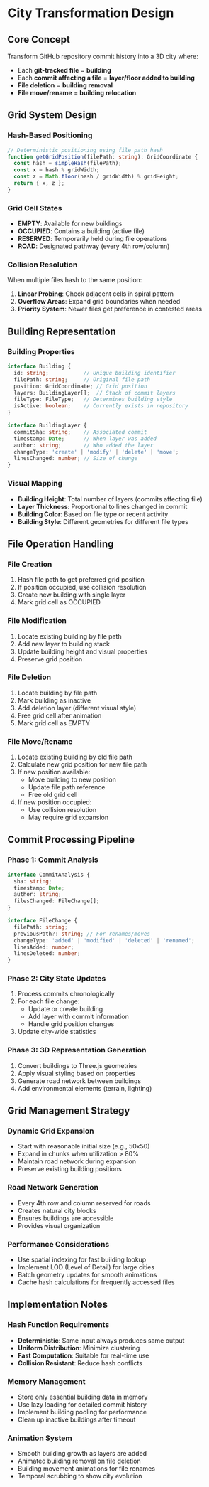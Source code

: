 # City Transformation Design

## Core Concept

Transform GitHub repository commit history into a 3D city where:
- Each **git-tracked file** = **building**
- Each **commit affecting a file** = **layer/floor added to building**
- **File deletion** = **building removal**
- **File move/rename** = **building relocation**

## Grid System Design

### Hash-Based Positioning
```typescript
// Deterministic positioning using file path hash
function getGridPosition(filePath: string): GridCoordinate {
  const hash = simpleHash(filePath);
  const x = hash % gridWidth;
  const z = Math.floor(hash / gridWidth) % gridHeight;
  return { x, z };
}
```

### Grid Cell States
- **EMPTY**: Available for new buildings
- **OCCUPIED**: Contains a building (active file)
- **RESERVED**: Temporarily held during file operations
- **ROAD**: Designated pathway (every 4th row/column)

### Collision Resolution
When multiple files hash to the same position:
1. **Linear Probing**: Check adjacent cells in spiral pattern
2. **Overflow Areas**: Expand grid boundaries when needed
3. **Priority System**: Newer files get preference in contested areas

## Building Representation

### Building Properties
```typescript
interface Building {
  id: string;           // Unique building identifier
  filePath: string;     // Original file path
  position: GridCoordinate; // Grid position
  layers: BuildingLayer[];  // Stack of commit layers
  fileType: FileType;   // Determines building style
  isActive: boolean;    // Currently exists in repository
}

interface BuildingLayer {
  commitSha: string;    // Associated commit
  timestamp: Date;      // When layer was added
  author: string;       // Who added the layer
  changeType: 'create' | 'modify' | 'delete' | 'move';
  linesChanged: number; // Size of change
}
```

### Visual Mapping
- **Building Height**: Total number of layers (commits affecting file)
- **Layer Thickness**: Proportional to lines changed in commit
- **Building Color**: Based on file type or recent activity
- **Building Style**: Different geometries for different file types

## File Operation Handling

### File Creation
1. Hash file path to get preferred grid position
2. If position occupied, use collision resolution
3. Create new building with single layer
4. Mark grid cell as OCCUPIED

### File Modification
1. Locate existing building by file path
2. Add new layer to building stack
3. Update building height and visual properties
4. Preserve grid position

### File Deletion
1. Locate building by file path
2. Mark building as inactive
3. Add deletion layer (different visual style)
4. Free grid cell after animation
5. Mark grid cell as EMPTY

### File Move/Rename
1. Locate existing building by old file path
2. Calculate new grid position for new file path
3. If new position available:
   - Move building to new position
   - Update file path reference
   - Free old grid cell
4. If new position occupied:
   - Use collision resolution
   - May require grid expansion

## Commit Processing Pipeline

### Phase 1: Commit Analysis
```typescript
interface CommitAnalysis {
  sha: string;
  timestamp: Date;
  author: string;
  filesChanged: FileChange[];
}

interface FileChange {
  filePath: string;
  previousPath?: string; // For renames/moves
  changeType: 'added' | 'modified' | 'deleted' | 'renamed';
  linesAdded: number;
  linesDeleted: number;
}
```

### Phase 2: City State Updates
1. Process commits chronologically
2. For each file change:
   - Update or create building
   - Add layer with commit information
   - Handle grid position changes
3. Update city-wide statistics

### Phase 3: 3D Representation Generation
1. Convert buildings to Three.js geometries
2. Apply visual styling based on properties
3. Generate road network between buildings
4. Add environmental elements (terrain, lighting)

## Grid Management Strategy

### Dynamic Grid Expansion
- Start with reasonable initial size (e.g., 50x50)
- Expand in chunks when utilization > 80%
- Maintain road network during expansion
- Preserve existing building positions

### Road Network Generation
- Every 4th row and column reserved for roads
- Creates natural city blocks
- Ensures buildings are accessible
- Provides visual organization

### Performance Considerations
- Use spatial indexing for fast building lookup
- Implement LOD (Level of Detail) for large cities
- Batch geometry updates for smooth animations
- Cache hash calculations for frequently accessed files

## Implementation Notes

### Hash Function Requirements
- **Deterministic**: Same input always produces same output
- **Uniform Distribution**: Minimize clustering
- **Fast Computation**: Suitable for real-time use
- **Collision Resistant**: Reduce hash conflicts

### Memory Management
- Store only essential building data in memory
- Use lazy loading for detailed commit history
- Implement building pooling for performance
- Clean up inactive buildings after timeout

### Animation System
- Smooth building growth as layers are added
- Animated building removal on file deletion
- Building movement animations for file renames
- Temporal scrubbing to show city evolution
